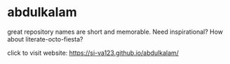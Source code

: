 # abdulkalam
great repository names are short and memorable. Need inspirational? How about literate-octo-fiesta?


click to visit website: https://si-va123.github.io/abdulkalam/
